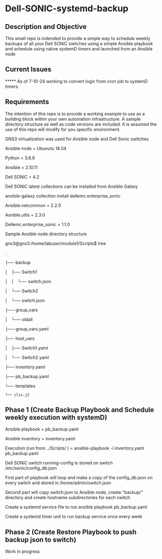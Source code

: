 # Dell-SONIC-systemd-backup

## Description and Objective

This small repo is indended to provide a simple way to schedule weekly backups of all your Dell SONiC switches using a simple Ansible playbook and schedule using native systemD timers and launched from an Ansible node

## Current Issues

***** As of 7-10-24 working to convert logic from cron job to systemD timers.

## Requirements

  The intention of this repo is to provide a working example to use as a building block within your own automation infrastructure.  A sample directory structure as well as code versions are included.  It is assumed the use of this repo will modify for you specific environment.

  GNS3 virtualization was used for Ansible node and Dell Sonic switches
  
  Ansible node = Ubunutu 18.04
  
  Python = 3.6.9
  
  Ansible = 2.10.11
  
  Dell SONiC = 4.2
  
  Dell SONiC latest collections can be installed from Ansible Galaxy
  
  ansible-galaxy collection install dellemc.enterprise_sonic
  
  Ansible.netcommon = 2.2.0
  
  Asnible.utils = 2.3.0
  
  Dellemc.enterprise_sonic = 1.1.0
  
Sample Ansible node directory structure

gns3@gns3:/home/labuser/module1/Scripts$ tree

.

├── backup

│   ├── Switch1

│   │   └── switch.json

│   └── Switch2

│       └── switch.json

├── group_vars

│   └── oldall

├── group_vars.yaml

├── host_vars

│   ├── Switch1.yaml

│   └── Switch2.yaml

├── inventory.yaml

├── pb_backup.yaml

└── templates

    └── clis.j2

## Phase 1 (Create Backup Playbook and Schedule weekly execution with systemD)

Ansible playbook = pb_backup.yaml

Ansible inventory = inventory.yaml

Execution (run from ../Scripts/ ) = ansible-playbook -i inventory.yaml pb_backup.yaml

Dell SONiC switch running-config is stored on switch /etc/sonic/config_db.json

First part of playbook will loop and make a copy of the config_db.json on every switch and stored in /home/admin/switch.json

Second part will copy switch.json to Ansible node, create "backup/" directory and create hostname subdirectories for each switch

Create a systemd service file to run ansible playbook pb_backup.yaml

Create a systemd timer unit to run backup service once every week

## Phase 2 (Create Restore Playbook to push backup json to switch)

Work in progress

